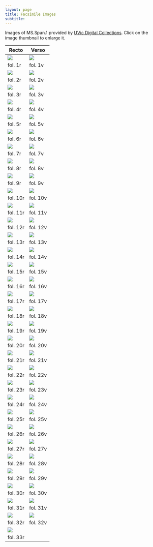 ```yaml
---
layout: page
title: Facsimile Images
subtitle:
---
```


Images of MS.Span.1 provided by <a href="http://contentdm.library.uvic.ca/cdm/compoundobject/collection/collection15/id/2403">UVic Digital Collections</a>. Click on the image thumbnail to enlarge it.
<br>

Recto | Verso
--------- | ---------
[<img src="http://contentdm.library.uvic.ca/utils/getthumbnail/collection/collection15/id/2333">](https://drive.google.com/open?id=1AyAZ4tTgiIo96yOIW20ZkFN-EdVe4Nf7) | [<img src="http://contentdm.library.uvic.ca/utils/getthumbnail/collection/collection15/id/2336">](https://drive.google.com/open?id=1XXMULzu6p2ZE31HhR_fynwR3yxfv8GzD)
fol. 1r | fol. 1v
[<img src="http://contentdm.library.uvic.ca/utils/getthumbnail/collection/collection15/id/2337">](https://drive.google.com/open?id=1tjkD0sMg8HX1vSG79PTCSH99gskcPAQL) | [<img src="http://contentdm.library.uvic.ca/utils/getthumbnail/collection/collection15/id/2338">](https://drive.google.com/open?id=1qLPlNc_vYTjJIGGTp_3sblnQhx_sBzmt)
fol. 2r | fol. 2v
[<img src="http://contentdm.library.uvic.ca/utils/getthumbnail/collection/collection15/id/2339">](https://drive.google.com/open?id=1NFrf2ATgNzO2XZGQYh8jIN9F3KBMliRI) | [<img src="http://contentdm.library.uvic.ca/utils/getthumbnail/collection/collection15/id/2340">](https://drive.google.com/open?id=1ft2TPFdqwhLIR5qCVQMi7ezb1n9YQI2r)
fol. 3r | fol. 3v
[<img src="http://contentdm.library.uvic.ca/utils/getthumbnail/collection/collection15/id/2341">](https://drive.google.com/open?id=1YRXCZVlcilg5CKul4jfLtwRTyzfACvi1) | [<img src="http://contentdm.library.uvic.ca/utils/getthumbnail/collection/collection15/id/2342">](https://drive.google.com/open?id=1S3jafRHa7ISAMHrbgVmo8TFrtztA4ST-)
fol. 4r | fol. 4v
[<img src="http://contentdm.library.uvic.ca/utils/getthumbnail/collection/collection15/id/2343">](https://drive.google.com/open?id=1sff4pQ8MCnWWi89eMFkG1V3aDWH5Un52) | [<img src="http://contentdm.library.uvic.ca/utils/getthumbnail/collection/collection15/id/2344">](https://drive.google.com/open?id=16U9hiUsmX7vfHz3ALCYd9TZhbRaCgnGG)
fol. 5r | fol. 5v
[<img src="http://contentdm.library.uvic.ca/utils/getthumbnail/collection/collection15/id/2345">](https://drive.google.com/open?id=1Mt8RtGs0BEiFHCO_CdajJ-6BjFCsf9wy) | [<img src="http://contentdm.library.uvic.ca/utils/getthumbnail/collection/collection15/id/2346">](https://drive.google.com/open?id=16Jv7miWtqpWuYD8uMLTo80TQpsLu7ttn)
fol. 6r | fol. 6v
[<img src="http://contentdm.library.uvic.ca/utils/getthumbnail/collection/collection15/id/2347">](https://drive.google.com/open?id=190fdvWaejex-_yhLo27PUCX_sVxy9B73) | [<img src="http://contentdm.library.uvic.ca/utils/getthumbnail/collection/collection15/id/2348">](https://drive.google.com/open?id=11JHTNVMEJV11KMgSeaNy1DyitwBagf4J)
fol. 7r | fol. 7v
[<img src="http://contentdm.library.uvic.ca/utils/getthumbnail/collection/collection15/id/2349">](https://drive.google.com/open?id=1HMvyxW-9LeOzNQEu4-6PPMLbhHt0L3Ss) | [<img src="http://contentdm.library.uvic.ca/utils/getthumbnail/collection/collection15/id/2350">](https://drive.google.com/open?id=10nIJvLhgZVvQcO2LJzwGhQEF32jVkBow)
fol. 8r | fol. 8v
[<img src="http://contentdm.library.uvic.ca/utils/getthumbnail/collection/collection15/id/2351">](https://drive.google.com/open?id=1I4tCWvGomlcwggnaNbauLyFKHmFo6Lhn) | [<img src="http://contentdm.library.uvic.ca/utils/getthumbnail/collection/collection15/id/2352">](https://drive.google.com/open?id=1Jpoc6X1nfjflCuce8YjL5oPGXsns7RF6)
fol. 9r | fol. 9v
[<img src="http://contentdm.library.uvic.ca/utils/getthumbnail/collection/collection15/id/2353">](https://drive.google.com/open?id=15wrNcmwZ4NVhbyxQmWW1IDhTZtijMrJm) | [<img src="http://contentdm.library.uvic.ca/utils/getthumbnail/collection/collection15/id/2354">](https://drive.google.com/open?id=1OdYjqw9MqujWlayid9JbLJTivxaXJ5zb)
fol. 10r | fol. 10v
[<img src="http://contentdm.library.uvic.ca/utils/getthumbnail/collection/collection15/id/2355">](https://drive.google.com/open?id=1Yit-DzMrT30Db8WNoXyg-s3ehrNx1BTr) | <img src="http://contentdm.library.uvic.ca/utils/getthumbnail/collection/collection15/id/2356">
fol. 11r | fol. 11v
<img src="http://contentdm.library.uvic.ca/utils/getthumbnail/collection/collection15/id/2357"> | <img src="http://contentdm.library.uvic.ca/utils/getthumbnail/collection/collection15/id/2358">
fol. 12r | fol. 12v
<img src="http://contentdm.library.uvic.ca/utils/getthumbnail/collection/collection15/id/2359"> | <img src="http://contentdm.library.uvic.ca/utils/getthumbnail/collection/collection15/id/2360">
fol. 13r | fol. 13v
<img src="http://contentdm.library.uvic.ca/utils/getthumbnail/collection/collection15/id/2361"> | <img src="http://contentdm.library.uvic.ca/utils/getthumbnail/collection/collection15/id/2362">
fol. 14r | fol. 14v
<img src="http://contentdm.library.uvic.ca/utils/getthumbnail/collection/collection15/id/2363"> | <img src="http://contentdm.library.uvic.ca/utils/getthumbnail/collection/collection15/id/2364">
fol. 15r | fol. 15v
<img src="http://contentdm.library.uvic.ca/utils/getthumbnail/collection/collection15/id/2365"> | <img src="http://contentdm.library.uvic.ca/utils/getthumbnail/collection/collection15/id/2366">
fol. 16r | fol. 16v
<img src="http://contentdm.library.uvic.ca/utils/getthumbnail/collection/collection15/id/2367"> | <img src="http://contentdm.library.uvic.ca/utils/getthumbnail/collection/collection15/id/2368">
fol. 17r | fol. 17v
<img src="http://contentdm.library.uvic.ca/utils/getthumbnail/collection/collection15/id/2369"> | <img src="http://contentdm.library.uvic.ca/utils/getthumbnail/collection/collection15/id/2370">
fol. 18r | fol. 18v
<img src="http://contentdm.library.uvic.ca/utils/getthumbnail/collection/collection15/id/2371"> | <img src="http://contentdm.library.uvic.ca/utils/getthumbnail/collection/collection15/id/2372">
fol. 19r | fol. 19v
<img src="http://contentdm.library.uvic.ca/utils/getthumbnail/collection/collection15/id/2373"> | <img src="http://contentdm.library.uvic.ca/utils/getthumbnail/collection/collection15/id/2374">
fol. 20r | fol. 20v
<img src="http://contentdm.library.uvic.ca/utils/getthumbnail/collection/collection15/id/2375"> | <img src="http://contentdm.library.uvic.ca/utils/getthumbnail/collection/collection15/id/2376">
fol. 21r | fol. 21v
<img src="http://contentdm.library.uvic.ca/utils/getthumbnail/collection/collection15/id/2377"> | <img src="http://contentdm.library.uvic.ca/utils/getthumbnail/collection/collection15/id/2378">
fol. 22r | fol. 22v
<img src="http://contentdm.library.uvic.ca/utils/getthumbnail/collection/collection15/id/2379"> | <img src="http://contentdm.library.uvic.ca/utils/getthumbnail/collection/collection15/id/2380">
fol. 23r | fol. 23v
<img src="http://contentdm.library.uvic.ca/utils/getthumbnail/collection/collection15/id/2381"> | <img src="http://contentdm.library.uvic.ca/utils/getthumbnail/collection/collection15/id/2382">
fol. 24r | fol. 24v
<img src="http://contentdm.library.uvic.ca/utils/getthumbnail/collection/collection15/id/2383"> | <img src="http://contentdm.library.uvic.ca/utils/getthumbnail/collection/collection15/id/2384">
fol. 25r | fol. 25v
<img src="http://contentdm.library.uvic.ca/utils/getthumbnail/collection/collection15/id/2385"> | <img src="http://contentdm.library.uvic.ca/utils/getthumbnail/collection/collection15/id/2386">
fol. 26r | fol. 26v
<img src="http://contentdm.library.uvic.ca/utils/getthumbnail/collection/collection15/id/2387"> | <img src="http://contentdm.library.uvic.ca/utils/getthumbnail/collection/collection15/id/2388">
fol. 27r | fol. 27v
<img src="http://contentdm.library.uvic.ca/utils/getthumbnail/collection/collection15/id/2389"> | <img src="http://contentdm.library.uvic.ca/utils/getthumbnail/collection/collection15/id/2390">
fol. 28r | fol. 28v
<img src="http://contentdm.library.uvic.ca/utils/getthumbnail/collection/collection15/id/2391"> | <img src="http://contentdm.library.uvic.ca/utils/getthumbnail/collection/collection15/id/2392">
fol. 29r | fol. 29v
<img src="http://contentdm.library.uvic.ca/utils/getthumbnail/collection/collection15/id/2393"> | <img src="http://contentdm.library.uvic.ca/utils/getthumbnail/collection/collection15/id/2394">
fol. 30r | fol. 30v
<img src="http://contentdm.library.uvic.ca/utils/getthumbnail/collection/collection15/id/2395"> | <img src="http://contentdm.library.uvic.ca/utils/getthumbnail/collection/collection15/id/2396">
fol. 31r | fol. 31v
<img src="http://contentdm.library.uvic.ca/utils/getthumbnail/collection/collection15/id/2397"> | <img src="http://contentdm.library.uvic.ca/utils/getthumbnail/collection/collection15/id/2398">
fol. 32r | fol. 32v
<img src="http://contentdm.library.uvic.ca/utils/getthumbnail/collection/collection15/id/2399"> |   
fol. 33r |  
